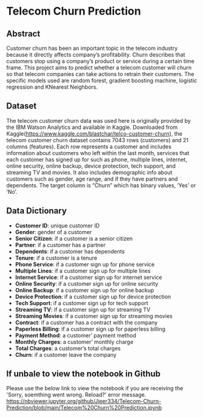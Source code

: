 # Telecom Churn Prediction

## Abstract
Customer churn has been an important topic in the telecom industry because it directly affects company’s profitability. Churn describes that customers stop using a company’s product or service during a certain time frame. This project aims to predict whether a telecom customer will churn so that telecom companies can take actions to retrain their customers. The specific models used are random forest, gradient boosting machine, logistic regression and KNearest Neighbors.

## Dataset 
The telecom customer churn data was used here is originally provided by the IBM Watson Analytics and available in Kaggle. Downloaded from Kaggle(https://www.kaggle.com/blastchar/telco-customer-churn), the telecom customer churn dataset contains 7043 rows (customers) and 21 columns (features). Each row represents a customer and includes information about customers who left within the last month, services that each customer has signed up for such as phone, multiple lines, internet, online security, online backup, device protection, tech support, and streaming TV and movies. It also includes demographic info about customers such as gender, age range, and if they have partners and dependents. The target column is “Churn” which has binary values, ‘Yes’ or ‘No’. 

## Data Dictionary 
- **Customer ID**: unique customer ID
- **Gender**: gender of a customer
- **Senior Citizen**: if a customer is a senior citizen
- **Partner**: if a customer has a partner
- **Dependents**: if a customer has dependents
- **Tenure**: if a customer is a tenure
- **Phone Service**: if a customer sign up for phone service
- **Multiple Lines**: if a customer sign up for multiple lines
- **Internet Service**: if a customer sign up for internet service
- **Online Security**: if a customer sign up for online security
- **Online Backup**: if a customer sign up for online backup
- **Device Protection**: if a customer sign up for device protection
- **Tech Support**: if a customer sign up for tech support
- **Streaming TV**: if a customer sign up for streaming TV
- **Streaming Movies**: if a customer sign up for streaming movies
- **Contract**: if a customer has a contract with the company
- **Paperless Billing**: if a customer sign up for paperless billing
- **Payment Method**: a customer’ payment method
- **Monthly Charges**: a customer’ monthly charge
- **Total Charges**: a customer’s total charges
- **Churn**: if a customer leave the company

## If unbale to view the notebook in Github
Please use the below link to view the notebook if you are receiving the 'Sorry, soemthing went wrong. Reload?' error message.
https://nbviewer.jupyter.org/github/Jieer334/Telecom-Churn-Prediction/blob/main/Telecom%20Churn%20Prediction.ipynb
